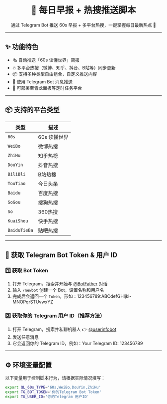<h1 align="center">📰 每日早报 + 热搜推送脚本</h1>
<p align="center">通过 Telegram Bot 推送 60s 早报 + 多平台热搜，一键掌握每日最新热点 🚀</p>

---

## ✨ 功能特色

- 🗞 自动推送「60s 读懂世界」简报
- 🔥 多平台热搜（微博、知乎、抖音、B站等）同步更新
- 📦 支持多种类型自由组合，自定义推送内容
- 🔔 使用 Telegram Bot 消息推送
- 🧩 可部署至青龙面板等定时任务平台

---

## 📦 支持的平台类型

| 类型          | 描述         |
|---------------|--------------|
| `60s`         | 60s 读懂世界 |
| `WeiBo`       | 微博热搜     |
| `ZhiHu`       | 知乎热榜     |
| `DouYin`      | 抖音热搜     |
| `BiliBli`     | B站热搜      |
| `TouTiao`     | 今日头条     |
| `Baidu`       | 百度热搜     |
| `SoGou`       | 搜狗热搜     |
| `So`          | 360热搜      |
| `KuaiShou`    | 快手热搜     |
| `BaiduTieBa`  | 贴吧热搜     |

---

## 🤖 获取 Telegram Bot Token & 用户 ID

### 1️⃣ 获取 Bot Token
1. 打开 Telegram，搜索并开始与 [@BotFather](https://t.me/BotFather) 对话
2. 输入 `/newbot` 创建一个 Bot，设置名称和用户名
3. 完成后会返回一个 `Token`，形如：123456789:ABCdefGHIjkl-MNOPqrSTUvwxYZ

### 2️⃣ 获取你的 Telegram 用户 ID（推荐方法）
1. 打开 Telegram，搜索并私聊机器人 👉 [@userinfobot](https://t.me/userinfobot)
2. 发送任意消息
3. 它会返回你的 Telegram ID，例如：Your Telegram ID: 123456789

---

## ⚙️ 环境变量配置

以下变量用于控制脚本行为，请根据实际情况填写：

```bash
export QL_60s_TYPE='60s,WeiBo,DouYin,ZhiHu'
export TG_BOT_TOKEN='你的Telegram Bot Token'
export TG_USER_ID='你的Telegram 用户ID'

 
